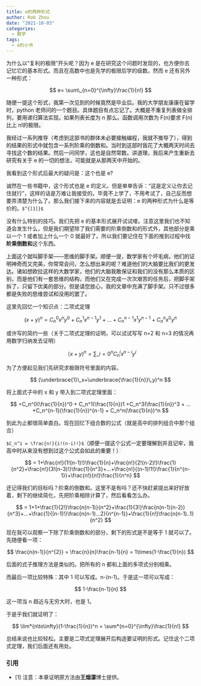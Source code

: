 ```yaml
---
title: e的两种形式
author: Rob Zhou
date: "2021-10-03"
categories:
  - 数学
tags:
  - e的小书
---
```


为什么以“复利的极限”开头呢？因为 e 是在研究这个问题时发现的，也方便你去记忆它的基本形式。而且在高数中也是先学的极限后学的级数。然而 e 还有另外一种形式：

$$ e= \sum\_{n=0}^{\infty}\frac{1}{n!} $$

<span style="background-color: rgb(245, 245, 245);">随便一提这个形式，我第一次见到的时候竟然是毕业后。我的大学朋友康康在留学时，python 老师问的一个题目。具体题目有点忘记了。大概是不重复列表做全排列，要用递归算法实现。如果列表长度为 n 那么。函数调用次数为 F(n)要求 F(n)比上 n!的极限。</span>

<span style="background-color: rgb(245, 245, 245);">我经过一系列推导（考虑到这部书的群体未必要接触编程，我就不推导了），得到的结果的形式中就包含一系列阶乘的倒数和。当时到这部时我花了大概两天时间去寻找这个数的结果。然后一问同学，这也是自然常数。讲道理，我后来产生重新去研究有关于 e 的一切的想法，可能就是从那两天中开始的。</span>

我看到这个形式后最大的疑问是：这个也是 e?

诚然在一些书籍中，这个形式也是 e 的定义。但是单单告诉：“这是定义让你去记住就行”，这样的话是万难让我接受的。毕竟不上学了，不用考试了，自己反而想要弄清楚为什么了。那么我们接下来的内容就是去证明：e 的两种形式为什么是等价的。`$^{[1]}$`

没有什么特别的技巧。我们先把 e 的基本形式展开试试喽。注意这里我们也不知道会发生什么，但是我们期望除了我们需要的阶乘倒数和的形式外，其他部分是乘以一个 1 或者加上什么一个 0 就最好了。所以我们要记住在下面的推到过程中找**阶乘倒数和**这个东西。

<span style="background-color: rgb(245, 245, 245);">上面这个就叫脚手架——思维的脚手架。顺便一提，数学家有个坏毛病，他们的证明神奇而又完美，你常常会问，怎么想出来的呢？难道他们的大脑要比我们的更发达。诸如想欧拉这样的大数学家，他们的大脑我敢保证和我们的没有那么本质的区别，而是他们有一套思维的结构，而他们又在完成一次次艰苦的任务后，把脚手架拆了，只留下优美的部分。但是请您放心，我的文章中充满了脚手架。只不过很多都是失败的思维尝试和没用的罢了。</span>

这里先回忆一个知识点：二项式定理

$$ (x+y)^n = C_n^0x^ny^0 +C_n^1x^{n-1}y^1+ ...+C_n^{n-1}x^1y^{n-1}+C_n^nx^0y^n $$

或许写的简约一些（关于二项式定理的证明，可以试试写写 n=2 和 n=3 的情况再用数学归纳发去证明）

$$ （x+y)^n = \sum\_{i=0}^n C_n^{i}x^{n-i}y^i $$

为了方便起见我们先研究求极限符号里面的内容。

$$ (\underbrace{1}\_x+\underbrace{\frac{1}{n}}\_y)^n $$

将上面式子中的 x 和 y 带入到二项式定理里面：

$$ =C_n^0(\frac{1}{n})^0 + C_n^1(\frac{1}{n})1 +C_n^3(\frac{1}{n})^3 + ... +C_n^{n-1}(\frac{1}{n})^{n-1} + C_n^n(\frac{1}{n})^n $$

到此为止都很简单直白。现在回忆下组合数的公式（就是高中的排列组合中那个组合）

`$C_n^i = \frac{n!}{i!(n-i)!}$`<span style="background-color: rgb(245, 245, 245);">（顺便一提这个公式一定要理解到并且记牢，我高中时从来没有想到过这个公式会如此的重要！）</span>

$$ = 1+\frac{n!}{1!(n-1)!}\frac{1}{n}+\frac{n!}{2!(n-2)!}\frac{1}{n^2}+\frac{n!}{3!(n-3)!}\frac{1}{n^3}+...+\frac{n!}{(n-1)!1!}\frac{1}{n^{n-1}}+\frac{n!}{n!}\frac{1}{n^n} $$

还记得我们的目标吗？阶乘的倒数和。这里不是有吗？还不快赶紧提出来好好放着，剩下的继续简化，先把阶乘相除计算了，然后看看怎么办。

$$ = 1+1+\frac{1}{2!}\frac{n(n-1)}{n^2}+\frac{1}{3!}\frac{n(n-1)(n-2)}{n^3}+...+\frac{1}{(n-1)!}\frac{n(n-1)...2}{n^{n-1}}+\frac{1}{n!}\frac{n(n-1)..1}{n^2} $$

现在我可以观察一下除了阶乘倒数和的部分，剩下的形式是不是等于 1 就可以了。先随便看一项：

$$ \frac{n(n-1)}{n^{2}} = \frac{n}{n}\frac{n-1}{n} = 1\times(1-\frac{1}{n}) $$

后面的式子推理方法是类似的。把所有的 n 都和上面的多项式分别相乘。

而最后一项比较特殊：其中 1 可以写成。n-(n-1)。于是这一项可以写成：

$$ 1-\frac{n-1}{n} $$

这一项当 n 趋近与无穷大时，也是 1。

于是乎我们就证明了：

$$ \lim*{n\to\infty}(1-\frac{1}{n})^n = \sum*{n=0}^{\infty}\frac{1}{n!} $$

总结来说也比较轻松。主要是二项式定理展开后构造要证明的形式。记住这个二项式定理，我们后面还有用处。

### 引用

- [1] 注意：本章证明原方法由**王烟濛**博士提供。
